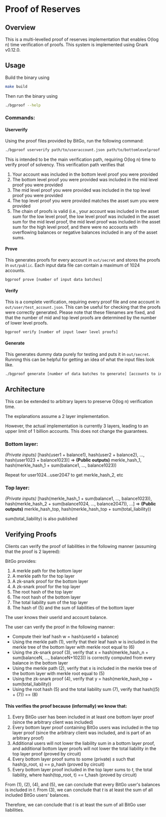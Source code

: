 # Proof of Reserves

## Overview

This is a multi-levelled proof of reserves implementation that enables O(log n) time verification of proofs. 
This system is implemented using Gnark v0.12.0.

## Usage

Build the binary using

```bash
make build
```

Then run the binary using

```bash
./bgproof --help
```

### Commands:

#### Userverify

Using the proof files provided by BitGo, run the following command:

```bash
./bgproof userverify path/to/useraccount.json path/to/bottomlevelproof.json path/to/midlevelproof.json path/to/toplevelproof.json
```

This is intended to be the main verification path, requiring O(log n) time to verify proof of solvency. This verification path verifies that
1) Your account was included in the bottom level proof you were provided
2) The bottom level proof you were provided was included in the mid level proof you were provided
3) The mid level proof you were provided was included in the top level proof you were provided
4) The top level proof you were provided matches the asset sum you were provided
5) The chain of proofs is valid (i.e., your account was included in the asset sum for the low level proof, 
the low level proof was included in the asset sum for the mid level proof, 
the mid level proof was included in the asset sum for the high level proof, and
there were no accounts with overflowing balances or negative balances included in any of the asset sums.

#### Prove

This generates proofs for every account in `out/secret` and stores the proofs in `out/public`. 
Each input data file can contain a maximum of 1024 accounts.

```bash
bgproof prove [number of input data batches]
```

#### Verify

This is a complete verification, requiring every proof file and one account in `out/user/test_account.json`. 
This can be useful for checking that the proofs were correctly generated. Please note that these filenames are fixed,
and that the number of mid and top level proofs are determined by the number of lower level proofs.

```bash
bgproof verify [number of input lower level proofs]
```

#### Generate

This generates dummy data purely for testing and puts it in `out/secret`. Running this can be helpful for getting an idea of what the input files look like.

```bash
./bgproof generate [number of data batches to generate] [accounts to include per batch]
```

## Architecture

This can be extended to arbitrary layers to preserve O(log n) verification time.

The explanations assume a 2 layer implementation. 

However, the actual implementation is currently 3 layers, leading to an upper limit of 1 billion accounts. This does not change the guarantees.

### Bottom layer: 

_(Private inputs)_ [hash(user1 + balance1), hash(user2 + balance2), ..., hash(user1023 + balance1023)] => **(Public outputs)** merkle_hash_1, hash(merkle_hash_1 + sum(balance1, ..., balance1023))

Repeat for user1024...user2047 to get merkle_hash_2, etc

### Top layer: 

_(Private inputs)_ [hash(merkle_hash_1 + sum(balance1, ..., balance1023)), hash(merkle_hash_2 + sum(balance1024, ..., balance2047)), ...] => **(Public outputs)** merkle_hash_top, hash(merkle_hash_top + sum(total_liability))

sum(total_liability) is also published

## Verifying Proofs

Clients can verify the proof of liabilities in the following manner (assuming that the proof is 2 layered):

BitGo provides:
1) A merkle path for the bottom layer
2) A merkle path for the top layer
3) A zk-snark proof for the bottom layer
4) A zk-snark proof for the top layer
5) The root hash of the top layer
6) The root hash of the bottom layer
7) The total liability sum of the top layer
8) The hash of (5) and the sum of liabilities of the bottom layer

The user knows their userId and account balance.

The user can verify the proof in the following manner:
- Compute their leaf hash w = hash(userId + balance)
- Using the merkle path (1), verify that their leaf hash w is included 
in the merkle tree of the bottom layer with merkle root equal to (6)
- Using the zk-snark proof (3), verify that x = hash(merkle_hash_n + sum(balanceN, ..., balanceN+1023))
is correctly computed from every balance in the bottom layer
- Using the merkle path (2), verify that x is included
in the merkle tree of the bottom layer with merkle root equal to (5)
- Using the zk-snark proof (4), verify that y = hash(merkle_hash_top + sum(total_liability))
- Using the root hash (5) and the total liability sum (7), verify that hash((5) + (7)) == (8)

#### This verifies the proof because (informally) we know that:

1) Every BitGo user has been included in at least one bottom layer proof (since the arbitrary client was included)
2) Every bottom layer proof containing BitGo users was included in the top layer proof (since the arbitrary client was included, and is part of an arbitrary proof)
3) Additional users will not lower the liability sum in a bottom layer proof, and additional bottom layer proofs will not lower the total liability in the top layer proof (proved by circuit)
4) Every bottom layer proof sums to some (private) _s_ such that hash(p_root, s) == p_hash (proved by circuit)
5) Every bottom layer proof included in the top layer sums to _t_, the total liability, where hash(top_root, t) == t_hash (proved by circuit)

From (1), (2), (4), and (5), we can conclude that every BitGo user's balances is included in _t_. 
From (3), we can conclude that _t_ is at least the sum of all included BitGo users' balances.

Therefore, we can conclude that _t_ is at least the sum of all BitGo user liabilities.
